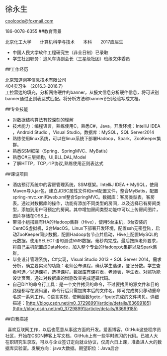 <font size=5> 徐永生  </font>  

[coolcode@foxmail.com](mailto:coolcode@foxmail.com)
 
 186-0078-6355 
##教育背景 


北京化工大学 &nbsp;&nbsp;&nbsp;&nbsp;&nbsp;&nbsp;计算机科学与技术&nbsp;&nbsp;&nbsp;&nbsp;&nbsp;&nbsp; 本科 &nbsp;&nbsp;&nbsp;&nbsp;&nbsp;&nbsp;2017应届生   

* 中国人民大学软件工程研究生（非全日制）已录取
* 学生社团职务：追风车协副会长（三星级社团）班级文体委员

##工作经历
 

北京知道创宇信息技术有限公司  
404实习生  （2016.3-2016.7）  
工控雷达的填充，分析网络硬件的banner，从报文信息分析硬件信息，将可识别banner通过正则表达式匹配。将分析方法和banner识别经验写成文档。

##专业技能


* 对数据结构算法有较深刻的理解
* 技术能力：编程语言，熟练使用C，熟悉C#，Java。开发环境：IntelliJ IDEA  ，Android Studio ，Visual Studio。数据库：MySQL，SQL Server2014
* 熟练使用linux系统，可以在linux系统下部署Hadoop，Spark，ZooKeeper集群。
* 熟悉SSM框架（Spring、SpringMVC、MyBatis）
* 熟悉C#三层架构，UI,BLL,DAL,Model
* 了解HTTP，TCP／IP协议,熟练使用正则表达式


##课设项目
* 酒店预订系统中的客房管理系统，SSM框架。IntelliJ IDEA + MySQL，使用Maven导入jar包，建立JDBC属性文件和xml配置文件，整合MyBatis，配置spring-mvc.xml和web.xml整合SpringMVC。数据库：客房类型表，客房表。通过对数据库的操作，功能有添加不同类型的房间，以及选择已有房间类型，添加到用户可预定的房间。其中增加房间类型功能中可以上传房间图片，图片存储在OSS上。
* 带领小组搭建有HA的Hadoop集群（Hive），使用5台主机，3台安装的CentOS虚拟机，2台MacOS。Linux下部署开发环境，配置ssh无密登陆，启动ZooKeeper同步数据，配置Hadoop各节点并启动，Hive上配置MySQL的元数据。使用SELECT语句测试5MB数据，毫秒内完成。最后按照老师要求，将自己主机配置成DataNode，加入整个专业的Hadoop大集群以及Spark集群。
* 毕业设计管理系统，C#实现，Visual Studio 2013 + SQL Server 2014。需求分析，确立要实现的功能：老师公布课程，确认学生选课，登记分数。学生查看可选／以选课程，选择课程。数据库有课程表，老师表，学生表。对照功能设计页面，通过对数据库的增删改查完成逻辑代码。
* 自己DIY的命令行工具：是一个文件拷贝的命令，不过要拷贝的源文件和目的路径都写在源码里，命令行后只需加拷本后的文件名，即可完成拷贝移动重命名这一系列工作。C语言实现，使用函数fgetc／fputc完成的文件拷贝。详细描述：[http://blog.csdn.net/m0_37298991/article/details/63699185](http://blog.csdn.net/m0_37298991/article/details/63699185)



##自我描述



&nbsp;&nbsp;喜欢互联网工作，以后也愿意从事这方面的开发。爱逛博客，GitHub这些程序员社区，开始在CSDN博客上写文档，GitHub上有一些平时练习的代码。已被人大在职研究生录取，可以与企业签订定向就业协议，仅周六日上课，准备进人大的数据库实验室。发展方向：java大数据。期望职位：Java后台  